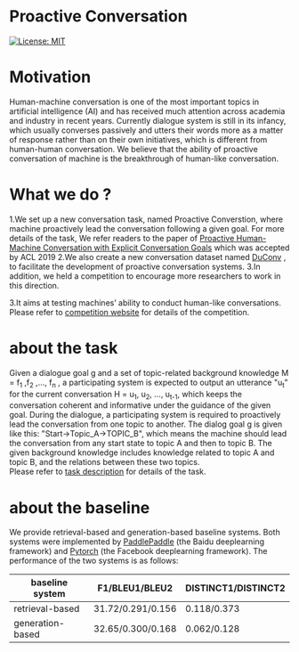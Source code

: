 Proactive Conversation
=============================
[![License: MIT](https://img.shields.io/badge/License-MIT-yellow.svg)](https://opensource.org/licenses/MIT)

# Motivation
Human-machine conversation is one of the most important topics in artificial intelligence (AI) and has received much attention across academia and industry in recent years. Currently dialogue system is still in its infancy, which usually converses passively and utters their words more as a matter of response rather than on their own initiatives, which is different from human-human conversation. We believe that the ability of proactive conversation of machine is the breakthrough of human-like conversation.
# What we do ?
1.We set up a new conversation task, named Proactive Converstion, where machine proactively lead the conversation following a given goal. For more details of the task, We refer readers to the paper of [Proactive Human-Machine Conversation with Explicit Conversation Goals]() which was accepted by ACL 2019 
2.We also create a new conversation dataset named [DuConv](https://ai.baidu.com/broad/subordinate?dataset=duconv) , to facilitate the development of proactive conversation systems.
3.In addition, we held a competition to encourage more researchers to work in this direction.

3.It aims at testing machines’ ability to conduct human-like conversations.<br>
Please refer to [competition website](http://lic2019.ccf.org.cn/talk) for details of the competition.
# about the task
Given a dialogue goal g and a set of topic-related background knowledge M = f<sub>1</sub> ,f<sub>2</sub> ,..., f<sub>n</sub> , a participating system is expected to output an utterance "u<sub>t</sub>" for the current conversation H = u<sub>1</sub>, u<sub>2</sub>, ..., u<sub>t-1</sub>, which keeps the conversation coherent and informative under the guidance of the given goal. During the dialogue, a participating system is required to proactively lead the conversation from one topic to another. The dialog goal g is given like this: "Start->Topic_A->TOPIC_B", which means the machine should lead the conversation from any start state to topic A and then to topic B. The given background knowledge includes knowledge related to topic A and topic B, and the relations between these two topics.<br>
Please refer to [task description](https://github.com/baidu/knowledge-driven-dialogue/blob/master/task_description.pdf) for details of the task.
# about the baseline
We provide retrieval-based and generation-based baseline systems. Both systems were implemented by [PaddlePaddle](http://paddlepaddle.org/) (the Baidu deeplearning framework) and [Pytorch](https://pytorch.org/) (the Facebook deeplearning framework). The performance of the two systems is as follows:

| baseline system | F1/BLEU1/BLEU2 | DISTINCT1/DISTINCT2 |
| ------------- | ------------ | ------------ |
| retrieval-based | 31.72/0.291/0.156 | 0.118/0.373 |
| generation-based | 32.65/0.300/0.168 | 0.062/0.128 |
